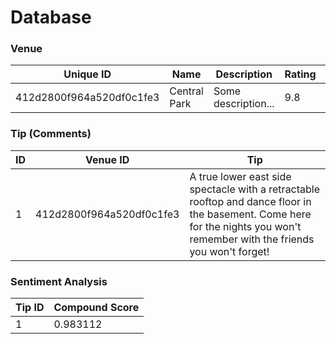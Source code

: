 # Database

### Venue

| Unique ID                | Name         | Description         | Rating | Lat               | Long               | Thumbnail             |
| ------------------------ | ------------ | ------------------- | ------ | ----------------- | ------------------ | --------------------- |
| 412d2800f964a520df0c1fe3 | Central Park | Some description... | 9.8    | 40.78408342593807 | -73.96485328674316 | someurl/thumbnail.jpg |

### Tip (Comments)

| ID | Venue ID                 | Tip     |
| -- | -------------------------| ------- |
| 1  | 412d2800f964a520df0c1fe3 | A true lower east side spectacle with a retractable rooftop and dance floor in the basement. Come here for the nights you won't remember with the friends you won't forget! |

### Sentiment Analysis

| Tip ID | Compound Score |
| ------ | -------------- |
| 1      | 0.983112       |
